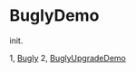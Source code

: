 # BuglyDemo
init.

1, [Bugly](https://bugly.qq.com/docs/user-guide/instruction-manual-android-hotfix/?v=20180709165613)
2, [BuglyUpgradeDemo](https://github.com/BuglyDevTeam/Bugly-Android-Demo/tree/master/BuglyUpgradeDemo)
